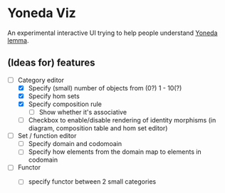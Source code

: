 # Yoneda Viz

An experimental interactive UI trying to help people understand [Yoneda lemma](https://en.wikipedia.org/wiki/Yoneda_lemma).

## (Ideas for) features

- [ ] Category editor
    - [x] Specify (small) number of objects from (0?) 1 - 10(?)
    - [x] Specify hom sets
    - [x] Specify composition rule
        - [ ] Show whether it's associative
    - [ ] Checkbox to enable/disable rendering of identity morphisms (in diagram, composition table and hom set editor)

- [ ] Set / function editor
   - [ ] Specify domain and codomoain
   - [ ] Specify how elements from the domain map to elements in codomain

- [ ] Functor
    - [ ] specify functor between 2 small categories


